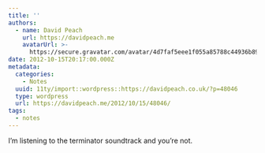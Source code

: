 ```yaml
---
title: ''
authors:
  - name: David Peach
    url: https://davidpeach.me
    avatarUrl: >-
      https://secure.gravatar.com/avatar/4d7faf5eee1f055a85788c44936b8995eaab6dfb004e7854ec747ccb272e91ee?s=96&d=mm&r=g
date: 2012-10-15T20:17:00.000Z
metadata:
  categories:
    - Notes
  uuid: 11ty/import::wordpress::https://davidpeach.co.uk/?p=48046
  type: wordpress
  url: https://davidpeach.me/2012/10/15/48046/
tags:
  - notes
---
```

I’m listening to the terminator soundtrack and you’re not.